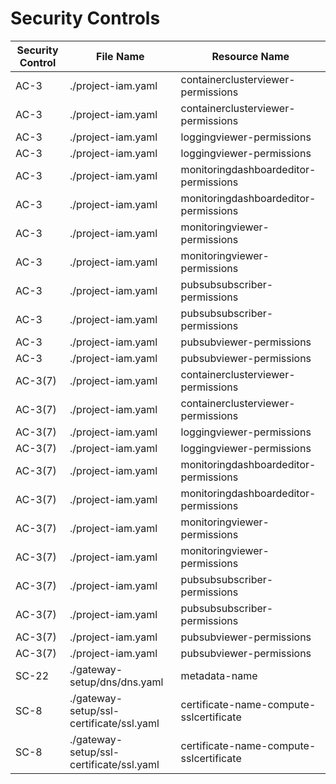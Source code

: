 # Security Controls

<!-- BEGINNING OF SECURITY CONTROLS LIST -->
|Security Control|File Name|Resource Name|
|---|---|---|
|AC-3|./project-iam.yaml|containerclusterviewer-permissions|
|AC-3|./project-iam.yaml|containerclusterviewer-permissions|
|AC-3|./project-iam.yaml|loggingviewer-permissions|
|AC-3|./project-iam.yaml|loggingviewer-permissions|
|AC-3|./project-iam.yaml|monitoringdashboardeditor-permissions|
|AC-3|./project-iam.yaml|monitoringdashboardeditor-permissions|
|AC-3|./project-iam.yaml|monitoringviewer-permissions|
|AC-3|./project-iam.yaml|monitoringviewer-permissions|
|AC-3|./project-iam.yaml|pubsubsubscriber-permissions|
|AC-3|./project-iam.yaml|pubsubsubscriber-permissions|
|AC-3|./project-iam.yaml|pubsubviewer-permissions|
|AC-3|./project-iam.yaml|pubsubviewer-permissions|
|AC-3(7)|./project-iam.yaml|containerclusterviewer-permissions|
|AC-3(7)|./project-iam.yaml|containerclusterviewer-permissions|
|AC-3(7)|./project-iam.yaml|loggingviewer-permissions|
|AC-3(7)|./project-iam.yaml|loggingviewer-permissions|
|AC-3(7)|./project-iam.yaml|monitoringdashboardeditor-permissions|
|AC-3(7)|./project-iam.yaml|monitoringdashboardeditor-permissions|
|AC-3(7)|./project-iam.yaml|monitoringviewer-permissions|
|AC-3(7)|./project-iam.yaml|monitoringviewer-permissions|
|AC-3(7)|./project-iam.yaml|pubsubsubscriber-permissions|
|AC-3(7)|./project-iam.yaml|pubsubsubscriber-permissions|
|AC-3(7)|./project-iam.yaml|pubsubviewer-permissions|
|AC-3(7)|./project-iam.yaml|pubsubviewer-permissions|
|SC-22|./gateway-setup/dns/dns.yaml|metadata-name|
|SC-8|./gateway-setup/ssl-certificate/ssl.yaml|certificate-name-compute-sslcertificate|
|SC-8|./gateway-setup/ssl-certificate/ssl.yaml|certificate-name-compute-sslcertificate|

<!-- END OF SECURITY CONTROLS LIST -->
